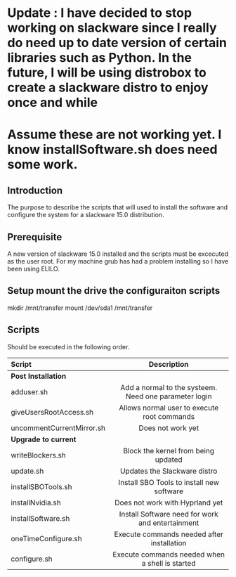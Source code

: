 # Update : I have decided to stop working on slackware since I really do need up to date version of certain libraries such as Python.  In the future, I will be using distrobox to create a slackware distro to enjoy once and while 

# Assume these are not working yet.  I know installSoftware.sh does need some work.

## Introduction
The purpose to describe the scripts that will used to install the software and configure the system 
for a slackware 15.0 distribution.

## Prerequisite
A new version of slackware 15.0 installed and the scripts must be excecuted as the user root.
For my machine grub has had a problem installing so I have been using ELILO.


## Setup mount the drive the configuraiton scripts

mkdir /mnt/transfer
mount /dev/sda1 /mnt/transfer

## Scripts
Should be executed in the following order.

| Script                    | Description                                      |
| :------------------       | :---------:                                      |
| **Post Installation**     |                                                  |
| adduser.sh                | Add a normal to the systeem.  Need one parameter login|
| giveUsersRootAccess.sh    | Allows normal user to execute root commands      |  
| uncommentCurrentMirror.sh | Does not work yet                                |
| **Upgrade to current**   |                                                  |
| writeBlockers.sh          | Block the kernel from being updated              |
| update.sh                 | Updates the Slackware distro                     |
| installSBOTools.sh        | Install SBO Tools to install new software        |
| installNvidia.sh          | Does not work with Hyprland yet                  |
| installSoftware.sh        | Install Software need for work and entertainment |
| oneTimeConfigure.sh       | Execute commands needed after installation       |
| configure.sh              | Execute commands needed when a shell is started  |
